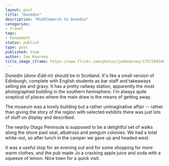 ```yaml
---
layout: post
title: "Dunedin"
description: "Middlemarch to Dunedin"
categories:
- travel
tags:
- honeyment
status: publish
type: post
published: true
author: Joe Kearney
title_image_iframe: https://www.flickr.com/photos/joekearney/17573943463/in/album-72157652379606419/player/
---
```


Dunedin (_done-Edd-in_) should be in Scotland. It's like a small version of Edinburgh, complete with English students as bar staff and takeaways selling pie and gravy. It has a pretty railway station, apparently the most photographed building in the southern hemisphere. I'm always quite sceptical of places where the main draw is the means of getting away.

The museum was a lovely building but a rather unimaginative affair -- rather than giving the story of the region with selected exhibits there was just lots of stuff on display and described.

The nearby Otago Peninsula is supposed to be a delightful set of walks along the shore past seal, albatross and penguin colonies. We had a total white-out, so after lunch in the camper we gave up and headed west.

It was a useful stop for an evening out and for some shopping for more warm clothes, and the pub made Jo a cracking apple juice and soda with a squeeze of lemon. Nice town for a quick visit.